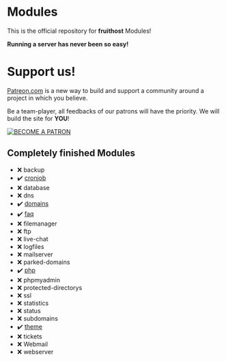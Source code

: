 # Modules
This is the official repository for **fruithost** Modules!

**Running a server has never been so easy!**

# Support us!
[Patreon.com](https://www.patreon.com/) is a new way to build and support a community around a project in which you believe.

Be a team-player, all feedbacks of our patrons will have the priority. We will build the site for **YOU**!

[![BECOME A PATRON](https://c5.patreon.com/external/logo/become_a_patron_button.png)](https://www.patreon.com/fruithost)

## Completely finished Modules
- ❌ backup
- ✔️ [cronjob](https://github.com/fruithost/Modules/tree/master/cronjob)
- ❌ database
- ❌ dns
- ✔️ [domains](https://github.com/fruithost/Modules/tree/master/domains)
- ✔️ [faq](https://github.com/fruithost/Modules/tree/master/faq)
- ❌ filemanager
- ❌ ftp
- ❌ live-chat
- ❌ logfiles
- ❌ mailserver
- ❌ parked-domains
- ✔️ [php](https://github.com/fruithost/Modules/tree/master/php)
- ❌ phpmyadmin
- ❌ protected-directorys
- ❌ ssl
- ❌ statistics
- ❌ status
- ❌ subdomains
- ✔️ [theme](https://github.com/fruithost/Modules/tree/master/theme)
- ❌ tickets
- ❌ Webmail
- ❌ webserver
